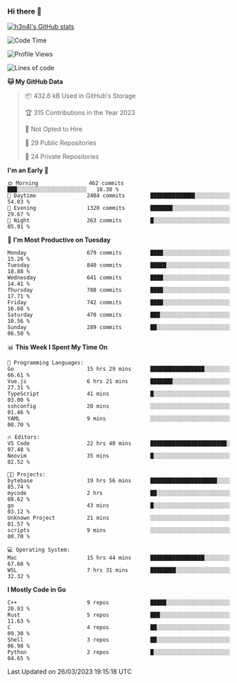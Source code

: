 ### Hi there 👋

[![h3n4l's GitHub stats](https://github-readme-stats.vercel.app/api?username=h3n4l&count_private=true&show_icons=true&theme=radical)](https://github.com/h3n4l/github-readme-stats)

<!--START_SECTION:waka-->
![Code Time](http://img.shields.io/badge/Code%20Time-1%2C073%20hrs%2024%20mins-blue)

![Profile Views](http://img.shields.io/badge/Profile%20Views-0-blue)

![Lines of code](https://img.shields.io/badge/From%20Hello%20World%20I%27ve%20Written-2.7%20million%20lines%20of%20code-blue)

**🐱 My GitHub Data** 

> 📦 432.6 kB Used in GitHub's Storage 
 > 
> 🏆 315 Contributions in the Year 2023
 > 
> 🚫 Not Opted to Hire
 > 
> 📜 29 Public Repositories 
 > 
> 🔑 24 Private Repositories 
 > 
**I'm an Early 🐤** 

```text
🌞 Morning                462 commits         ███░░░░░░░░░░░░░░░░░░░░░░   10.38 % 
🌆 Daytime                2404 commits        ██████████████░░░░░░░░░░░   54.03 % 
🌃 Evening                1320 commits        ███████░░░░░░░░░░░░░░░░░░   29.67 % 
🌙 Night                  263 commits         █░░░░░░░░░░░░░░░░░░░░░░░░   05.91 % 
```
📅 **I'm Most Productive on Tuesday** 

```text
Monday                   679 commits         ████░░░░░░░░░░░░░░░░░░░░░   15.26 % 
Tuesday                  840 commits         █████░░░░░░░░░░░░░░░░░░░░   18.88 % 
Wednesday                641 commits         ████░░░░░░░░░░░░░░░░░░░░░   14.41 % 
Thursday                 788 commits         ████░░░░░░░░░░░░░░░░░░░░░   17.71 % 
Friday                   742 commits         ████░░░░░░░░░░░░░░░░░░░░░   16.68 % 
Saturday                 470 commits         ███░░░░░░░░░░░░░░░░░░░░░░   10.56 % 
Sunday                   289 commits         ██░░░░░░░░░░░░░░░░░░░░░░░   06.50 % 
```


📊 **This Week I Spent My Time On** 

```text
💬 Programming Languages: 
Go                       15 hrs 29 mins      █████████████████░░░░░░░░   66.61 % 
Vue.js                   6 hrs 21 mins       ███████░░░░░░░░░░░░░░░░░░   27.31 % 
TypeScript               41 mins             █░░░░░░░░░░░░░░░░░░░░░░░░   03.00 % 
sshconfig                20 mins             ░░░░░░░░░░░░░░░░░░░░░░░░░   01.46 % 
YAML                     9 mins              ░░░░░░░░░░░░░░░░░░░░░░░░░   00.70 % 

🔥 Editors: 
VS Code                  22 hrs 40 mins      ████████████████████████░   97.48 % 
Neovim                   35 mins             █░░░░░░░░░░░░░░░░░░░░░░░░   02.52 % 

🐱‍💻 Projects: 
bytebase                 19 hrs 56 mins      █████████████████████░░░░   85.74 % 
mycode                   2 hrs               ██░░░░░░░░░░░░░░░░░░░░░░░   08.62 % 
go                       43 mins             █░░░░░░░░░░░░░░░░░░░░░░░░   03.12 % 
Unknown Project          21 mins             ░░░░░░░░░░░░░░░░░░░░░░░░░   01.57 % 
scripts                  9 mins              ░░░░░░░░░░░░░░░░░░░░░░░░░   00.70 % 

💻 Operating System: 
Mac                      15 hrs 44 mins      █████████████████░░░░░░░░   67.68 % 
WSL                      7 hrs 31 mins       ████████░░░░░░░░░░░░░░░░░   32.32 % 
```

**I Mostly Code in Go** 

```text
C++                      9 repos             █████░░░░░░░░░░░░░░░░░░░░   20.93 % 
Rust                     5 repos             ███░░░░░░░░░░░░░░░░░░░░░░   11.63 % 
C                        4 repos             ██░░░░░░░░░░░░░░░░░░░░░░░   09.30 % 
Shell                    3 repos             ██░░░░░░░░░░░░░░░░░░░░░░░   06.98 % 
Python                   2 repos             █░░░░░░░░░░░░░░░░░░░░░░░░   04.65 % 
```




 Last Updated on 26/03/2023 19:15:18 UTC
<!--END_SECTION:waka-->

